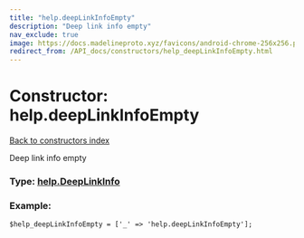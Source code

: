 ```yaml
---
title: "help.deepLinkInfoEmpty"
description: "Deep link info empty"
nav_exclude: true
image: https://docs.madelineproto.xyz/favicons/android-chrome-256x256.png
redirect_from: /API_docs/constructors/help_deepLinkInfoEmpty.html
---
```

# Constructor: help.deepLinkInfoEmpty  
[Back to constructors index](/API_docs/constructors/index.html)



Deep link info empty




### Type: [help.DeepLinkInfo](/API_docs/types/help.DeepLinkInfo.html)


### Example:

```
$help_deepLinkInfoEmpty = ['_' => 'help.deepLinkInfoEmpty'];
```  
